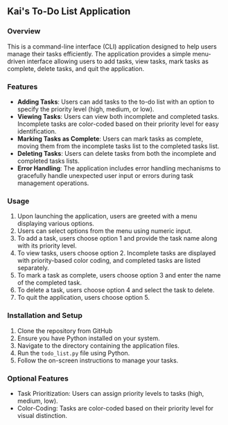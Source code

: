 ## Kai's To-Do List Application

### Overview
This is a command-line interface (CLI) application designed to help users manage their tasks efficiently. The application provides a simple menu-driven interface allowing users to add tasks, view tasks, mark tasks as complete, delete tasks, and quit the application.

### Features
- **Adding Tasks**: Users can add tasks to the to-do list with an option to specify the priority level (high, medium, or low).
- **Viewing Tasks**: Users can view both incomplete and completed tasks. Incomplete tasks are color-coded based on their priority level for easy identification.
- **Marking Tasks as Complete**: Users can mark tasks as complete, moving them from the incomplete tasks list to the completed tasks list.
- **Deleting Tasks**: Users can delete tasks from both the incomplete and completed tasks lists.
- **Error Handling**: The application includes error handling mechanisms to gracefully handle unexpected user input or errors during task management operations.

### Usage
1. Upon launching the application, users are greeted with a menu displaying various options.
2. Users can select options from the menu using numeric input.
3. To add a task, users choose option 1 and provide the task name along with its priority level.
4. To view tasks, users choose option 2. Incomplete tasks are displayed with priority-based color coding, and completed tasks are listed separately.
5. To mark a task as complete, users choose option 3 and enter the name of the completed task.
6. To delete a task, users choose option 4 and select the task to delete.
7. To quit the application, users choose option 5.

### Installation and Setup
1. Clone the repository from GitHub
2. Ensure you have Python installed on your system.
3. Navigate to the directory containing the application files.
4. Run the `todo_list.py` file using Python.
5. Follow the on-screen instructions to manage your tasks.

### Optional Features
- Task Prioritization: Users can assign priority levels to tasks (high, medium, low).
- Color-Coding: Tasks are color-coded based on their priority level for visual distinction.
